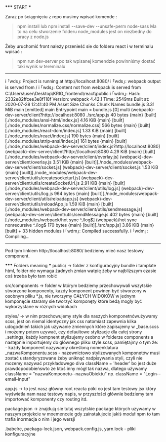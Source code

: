 ********************\*\*\********************* START **********************\***********************

Zaraz po ściągnięciu z repo musimy wpisać komende :

> npm install
lub
> npm install --save-dev  --unsafe-perm node-sass
> Ma to na celu stworzenie folderu node_modules jest on niezbedny do pracy z node.js

Żeby uruchomić front należy przenieść sie do folderu react i w terminalu wpisać :

> npm run dev-server
> po tak wpisanej komendzie powinniśmy dostać taki wynik w tereminalu

---

i ｢wds｣: Project is running at http://localhost:8080/
i ｢wds｣: webpack output is served from /
i ｢wds｣: Content not from webpack is served from C:\Users\user\Desktop\KRIG_frontend\react\public
i ｢wdm｣: Hash: 2332e82ffcee3e8f118f
Version: webpack 4.42.1
Time: 2549ms
Built at: 2020-07-28 12:41:40 PM
Asset Size Chunks Chunk Names
bundle.js 3.31 MiB main [emitted] main
Entrypoint main = bundle.js
[0] multi (webpack)-dev-server/client?http://localhost:8080 ./src/app.js 40 bytes {main} [built][./node_modules/ansi-html/index.js] 4.16 KiB {main} [built][./node_modules/normalize.css/normalize.css] 566 bytes {main} [built][./node_modules/react-dom/index.js] 1.33 KiB {main} [built][./node_modules/react/index.js] 190 bytes {main} [built][./node_modules/strip-ansi/index.js] 161 bytes {main} [built][./node_modules/webpack-dev-server/client/index.js?http://localhost:8080] (webpack)-dev-server/client?http://localhost:8080 4.29 KiB {main} [built][./node_modules/webpack-dev-server/client/overlay.js] (webpack)-dev-server/client/overlay.js 3.51 KiB {main} [built][./node_modules/webpack-dev-server/client/socket.js] (webpack)-dev-server/client/socket.js 1.53 KiB {main} [built][./node_modules/webpack-dev-server/client/utils/createsocketurl.js] (webpack)-dev-server/client/utils/createSocketUrl.js 2.91 KiB {main} [built][./node_modules/webpack-dev-server/client/utils/log.js] (webpack)-dev-server/client/utils/log.js 964 bytes {main} [built][./node_modules/webpack-dev-server/client/utils/reloadapp.js] (webpack)-dev-server/client/utils/reloadApp.js 1.59 KiB {main} [built][./node_modules/webpack-dev-server/client/utils/sendmessage.js] (webpack)-dev-server/client/utils/sendMessage.js 402 bytes {main} [built][./node_modules/webpack/hot sync ^\.\/log$] (webpack)/hot sync nonrecursive ^\.\/log\$ 170 bytes {main} [built][./src/app.js] 3.66 KiB {main} [built] + 33 hidden modules
i ｢wdm｣: Compiled successfully.
i ｢wdm｣: Compiling...

---

Pod tym linkiem http://localhost:8080/ bedziemy mieć nasz testowy component.

********************\*\*\********************* Folders meaning **********************\***********************
public/ -> folder z konfiguracyjny bundle i tamplate html, folder nie wymaga żadnych zmian watpię żeby w najbliższym czasie coś trzeba było tam robić

src/components -> folder w którym bedziemy przechowywali wszytskie stworzone komponenty, kazdy komponent powinen być stworzony w osobnym pliku \*.js, nie tworzymy CAŁYCH WIDOKÓW w jednym komponęcie staramy sie tworzyć komponęty które bedą mogły być wykorzystane w różnych widokach

styles/ -> w nim przechowujemy style dla naszych komponetnówużywamy scss, jest on niemal identyczny jak css natomiast zapewnia kilka udogodnień takich jak używanie zmiennych które zapisujemy w \_base.scss i możemy potem uzywać, czy defaultowe stylizacje dla całej strony \_settings, każdy kompnent stylizujemy osobno w folderze components a następnie importujemy do głównego pliku style.scss, pamiętajmy o tym że: - każdy komponent nazywamy określoną nomenklatura \_nazwaKomponentu.scss - nazewnictowo stylizowanych komponetów musi zostać ustandyryzowane żeby uniknąć nadpisywania styli, czyli nie mozemy nazywać przykładowego diva className = 'header' bo jest duże prawdopodobieńswto ze ktoś inny mógł tak nazwa, dlatego używamy className = "nazwaKomponetu--nazwaObiektu" np. className = "Login--email-input"

app.js -> to jest nasz główny root reacta póki co jest tam testowy jsx który wyświetla nam nasz testowy napis, w przyszłości głównie bedziemy tam importować komponenty czy routing itd.

package.json -> znajdują sie tutaj wszytskie package których uzywamy w naszym projekcie w moemenceie gdy zainstalujecie jakiś moduł npm to tam trafia inormacja o nim i jego wersji

.babelrc, packaga-lock.json, webpack.config.js, yarn.lock - pliki konfiguracyjne
